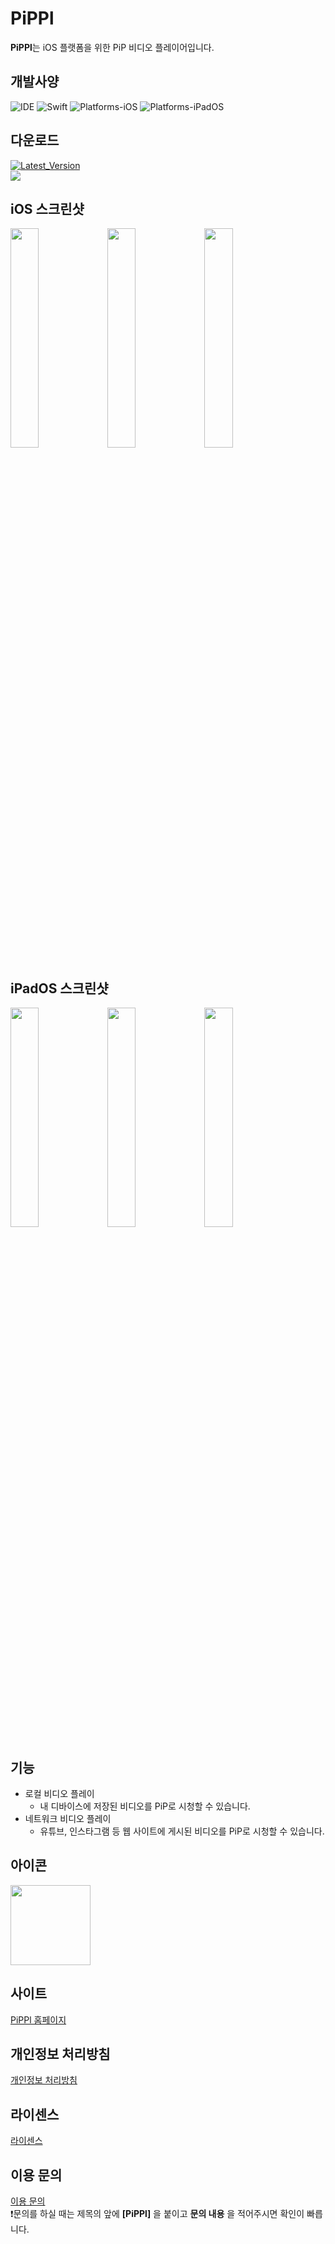 # PiPPl
**PiPPl**는 iOS 플랫폼을 위한 PiP 비디오 플레이어입니다.

## 개발사양
![IDE](https://img.shields.io/badge/Xcode-15.1-blue)
![Swift](https://img.shields.io/badge/Swift-5.9-orange)
![Platforms-iOS](https://img.shields.io/badge/iOS-15.0+-purple)
![Platforms-iPadOS](https://img.shields.io/badge/iPadOS-15.0+-skyblue)

## 다운로드
<a href="https://apps.apple.com/kr/app/pippl/id6479563734">![Latest_Version](https://img.shields.io/badge/version-1.1.0-green)<br>
<img src="https://github.com/taek0622/PiPPl/assets/81027256/c69ed780-ff4a-42fd-9ba4-a8d643f78454"></a>

## iOS 스크린샷
<img src="https://github.com/taek0622/PiPPl/assets/81027256/b968ca6a-df63-442a-ac6c-6716c6c9be75" width=30%> <img src="https://github.com/taek0622/PiPPl/assets/81027256/5c4ecb3b-21df-4e84-b904-bd31942f53a4" width=30%> <img src="https://github.com/taek0622/PiPPl/assets/81027256/6455c00a-9c33-46c0-a886-c934ec02babe" width=30%>

## iPadOS 스크린샷
<img src="https://github.com/taek0622/PiPPl/assets/81027256/d053361d-0733-44d5-94ba-b906209576dd" width=30%> <img src="https://github.com/taek0622/PiPPl/assets/81027256/1c79ab5e-794f-4e70-b137-304a29491d2d" width=30%> <img src="https://github.com/taek0622/PiPPl/assets/81027256/924c458d-6ea9-4386-be24-3e202ea806d5" width=30%>

## 기능
- 로컬 비디오 플레이
  - 내 디바이스에 저장된 비디오를 PiP로 시청할 수 있습니다.
- 네트워크 비디오 플레이
  - 유튜브, 인스타그램 등 웹 사이트에 게시된 비디오를 PiP로 시청할 수 있습니다.

## 아이콘
<img src="https://github.com/taek0622/PiPPl/assets/81027256/664f3fa0-8d15-4e9e-804e-77de3aa6991f" width=128>

## 사이트
[PiPPl 홈페이지](https://pippl.notion.site/PiPPl-94147590ed8440f3828a56dace806583?pvs=4)

## 개인정보 처리방침
[개인정보 처리방침](https://pippl.notion.site/9133535f3606428fb2459e5bbc04b2c1?pvs=4)

## 라이센스
[라이센스](https://pippl.notion.site/e318bd246e894b348ece6387e68270de?pvs=4)

## 이용 문의
[이용 문의](mailto:meenu170808@gmail.com)
<br>❗️문의를 하실 때는 제목의 앞에 **[PiPPl]** 을 붙이고 **문의 내용** 을 적어주시면 확인이 빠릅니다.

